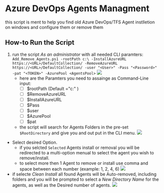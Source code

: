 # Azure DevOps Agents Managment
this script is ment to help you find old Azure DevOps/TFS Agent instlletion on windows and configure them or remove them

## How-to Run the Script
1. run the script *As an administrator* with all needed CLI paramters:
```Add_Remove_Agents.ps1 -rootPath c:\ -InstallAzureURL https://<URL>/DefaultCollection/ -RemoveAzureURL https://<URL>/DefaultCollection/ -user "<User>" -Pass "<Password>" -pat "<TOKEN>" -AzurePool <AgentsPool>```
![](Images/cli_command.jpg)
    * here are the Paramters you need to assainge as Command-Line input: <br/>
        - [ ] $rootPath (Default ="c:\" )
        - [ ] $RemoveAzureURL
        - [ ] $InstallAzureURL
        - [ ] $Pass
        - [ ] $user
        - [ ] $AzurePool
        - [ ] $pat
    * the script will search for Agents Folders in the pre-set `$RootDirectory` and give you and out put in the CLI menu.
![](Images/cli_main.jpg)
* Select desired Option.
    * if you selcted `Selected` Agents install or removal you will be redirected to a multi-option menual to select the agent you wish to remove/install.
    * to select more then 1 Agent to remove or install use comma and space between each number (example: 1, 2, 4, 6)
![](Images/cli_selected.jpg)
* if selecte *Clean Install* all found Agents will be Auto-removed, including folders and you will be prompted to select a *New Directory Name* for the agents, as well as the Desired number of agents.
![](Images/cli_cleaninstall.jpg)

